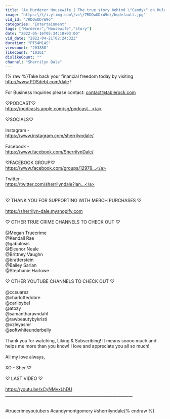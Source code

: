 ```yaml
---
title: "Ax Murderer Housewife | The true story behind \"Candy\" on Hulu"
image: "https:\/\/i.ytimg.com\/vi\/7RDQwUDrW9o\/hqdefault.jpg"
vid_id: "7RDQwUDrW9o"
categories: "Entertainment"
tags: ["Murderer","Housewife","story"]
date: "2022-05-16T05:34:10+03:00"
vid_date: "2022-04-21T02:24:32Z"
duration: "PT54M14S"
viewcount: "203888"
likeCount: "10361"
dislikeCount: ""
channel: "Sherrilyn Dale"
---
```

{% raw %}Take back your financial freedom today by visiting <a rel="nofollow" target="blank" href="http://www.PDSdebt.com/dale">http://www.PDSdebt.com/dale</a> !<br /><br />For Business Inquiries please contact: contact@tablerock.com<br /><br />♡PODCAST♡<br /><a rel="nofollow" target="blank" href="https://podcasts.apple.com/sg/podcast...">https://podcasts.apple.com/sg/podcast...</a><br /><br />♡SOCIALS♡<br /><br />Instagram -<br /><a rel="nofollow" target="blank" href="https://www.instagram.com/sherrilyndale/">https://www.instagram.com/sherrilyndale/</a><br /><br />Facebook -<br /><a rel="nofollow" target="blank" href="https://www.facebook.com/SherrilynDale/">https://www.facebook.com/SherrilynDale/</a><br /><br />♡FACEBOOK GROUP♡<br /><a rel="nofollow" target="blank" href="https://www.facebook.com/groups/12979...">https://www.facebook.com/groups/12979...</a><br /><br />Twitter -<br /><a rel="nofollow" target="blank" href="https://twitter.com/sherrilyndale?lan...">https://twitter.com/sherrilyndale?lan...</a><br /><br /><br />♡ THANK YOU FOR SUPPORTING WITH MERCH PURCHASES ♡<br /><br /><a rel="nofollow" target="blank" href="https://sherrilyn-dale.myshopify.com">https://sherrilyn-dale.myshopify.com</a><br /><br />♡ OTHER TRUE CRIME CHANNELS TO CHECK OUT ♡<br /><br />  @Megan Truecrime  <br />  @Kendall Rae  <br />  @gabulosis  <br />  @Eleanor Neale  <br />  @Brittney Vaughn<br />  @bratterstein   <br />  @Bailey Sarian  <br />  @Stephanie Harlowe   <br /><br />♡ OTHER YOUTUBE CHANNELS TO CHECK OUT ♡<br /><br />@ccsuarez<br />@charlottedobre<br />@carlibybel<br />@atozy<br />@samantharavndahl<br />@rawbeautybykristi<br />@ozleyasmr<br />@softwhiteunderbelly<br /><br />Thank you for watching, Liking &amp; Subscribing! It means soooo much and helps me more than you know! I love and appreciate you all so much!<br /><br />All my love always, <br /><br />XO - Sher ♡<br /><br />♡ LAST VIDEO ♡<br /><br /><a rel="nofollow" target="blank" href="https://youtu.be/xCyNMvxLhDU">https://youtu.be/xCyNMvxLhDU</a><br />_______________________________________________________________<br /> <br /><br />#truecrimeyoutubers #candymontgomery #sherrilyndale{% endraw %}
